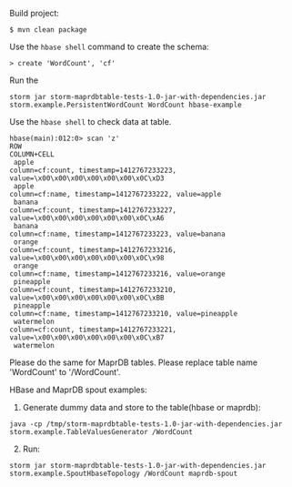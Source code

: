 Build project:
```
$ mvn clean package
```

Use the `hbase shell` command to create the schema:
```
> create 'WordCount', 'cf'
```

Run the 
```
storm jar storm-maprdbtable-tests-1.0-jar-with-dependencies.jar storm.example.PersistentWordCount WordCount hbase-example
```

Use the `hbase shell` to check data at table.

```
hbase(main):012:0> scan 'z'
ROW                                                                  COLUMN+CELL
 apple                                                               column=cf:count, timestamp=1412767233223, value=\x00\x00\x00\x00\x00\x00\x0C\xD3
 apple                                                               column=cf:name, timestamp=1412767233222, value=apple
 banana                                                              column=cf:count, timestamp=1412767233227, value=\x00\x00\x00\x00\x00\x00\x0C\xA6
 banana                                                              column=cf:name, timestamp=1412767233223, value=banana
 orange                                                              column=cf:count, timestamp=1412767233216, value=\x00\x00\x00\x00\x00\x00\x0C\x98
 orange                                                              column=cf:name, timestamp=1412767233216, value=orange
 pineapple                                                           column=cf:count, timestamp=1412767233210, value=\x00\x00\x00\x00\x00\x00\x0C\xBB
 pineapple                                                           column=cf:name, timestamp=1412767233210, value=pineapple
 watermelon                                                          column=cf:count, timestamp=1412767233221, value=\x00\x00\x00\x00\x00\x00\x0C\xB7
 watermelon
 ```
 Please do the same for MaprDB tables. Please replace table name 'WordCount' to '/WordCount'.
 
 HBase and MaprDB spout examples:
 1. Generate dummy data and store to the table(hbase or maprdb):
 ```
 java -cp /tmp/storm-maprdbtable-tests-1.0-jar-with-dependencies.jar storm.example.TableValuesGenerator /WordCount
 ```
 
 2. Run:
 ```
 storm jar storm-maprdbtable-tests-1.0-jar-with-dependencies.jar storm.example.SpoutHbaseTopology /WordCount maprdb-spout
 ```
